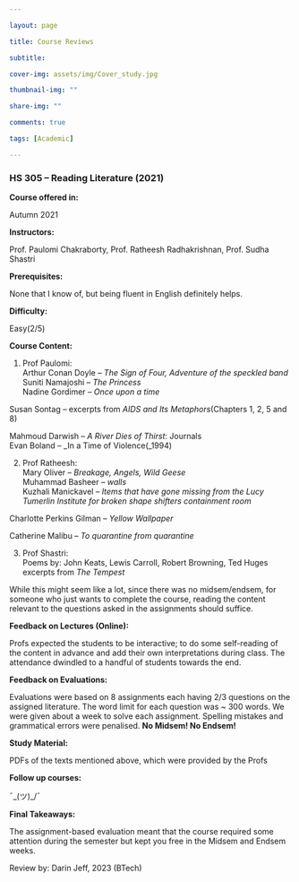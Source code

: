 ```yaml
---

layout: page

title: Course Reviews

subtitle:

cover-img: assets/img/Cover_study.jpg

thumbnail-img: ""

share-img: ""

comments: true

tags: [Academic]

---
```

### HS 305 – Reading Literature (2021)

**Course offered in:**

Autumn 2021

**Instructors:**

Prof. Paulomi Chakraborty, Prof. Ratheesh Radhakrishnan, Prof. Sudha Shastri

**Prerequisites:**

None that I know of, but being fluent in English definitely helps.

**Difficulty:**

Easy(2/5)

**Course Content:** 

1.  Prof Paulomi:   
    Arthur Conan Doyle – _The Sign of Four, Adventure of the speckled band_  
    Suniti Namajoshi – _The Princess_  
    Nadine Gordimer – _Once upon a time_

Susan Sontag – excerpts from _AIDS and Its Metaphors_(Chapters 1, 2, 5 and 8) 

Mahmoud Darwish – _A River Dies of Thirst_: Journals  
Evan Boland – _In a Time of Violence(_1994)

2.  Prof Ratheesh:   
    Mary Oliver – _Breakage, Angels, Wild Geese_  
    Muhammad Basheer – _walls_  
    Kuzhali Manickavel – _Items that have gone missing from the Lucy Tumerlin Institute for broken shape shifters containment room_


Charlotte Perkins Gilman – _Yellow Wallpaper_ 

Catherine Malibu – _To quarantine from quarantine_

3.  Prof Shastri:   
    Poems by: John Keats, Lewis Carroll, Robert Browning, Ted Huges  
    excerpts from _The Tempest_

While this might seem like a lot, since there was no midsem/endsem, for someone who just wants to complete the course, reading the content relevant to the questions asked in the assignments should suffice.

**Feedback on Lectures (Online):**

Profs expected the students to be interactive; to do some self-reading of the content in advance and add their own interpretations during class. The attendance dwindled to a handful of students towards the end.

**Feedback on Evaluations:**

Evaluations were based on 8 assignments each having 2/3 questions on the assigned literature. The word limit for each question was ~ 300 words. We were given about a week to solve each assignment. Spelling mistakes and grammatical errors were penalised. **No Midsem! No Endsem!**

**Study Material:**

PDFs of the texts mentioned above, which were provided by the Profs

**Follow up courses:**

¯\_(ツ)_/¯

**Final Takeaways:**

The assignment-based evaluation meant that the course required some attention during the semester but kept you free in the Midsem and Endsem weeks.

Review by: Darin Jeff, 2023 (BTech)